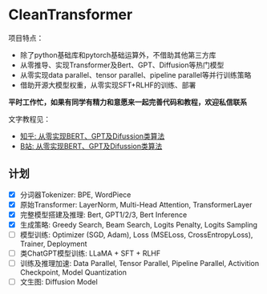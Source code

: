 # CleanTransformer

项目特点：

* 除了python基础库和pytorch基础运算外，不借助其他第三方库
* 从零推导、实现Transformer及Bert、GPT、Diffusion等热门模型
* 从零实现data parallel、tensor parallel、pipeline parallel等并行训练策略
* 借助开源大模型权重，从零实现SFT+RLHF的训练、部署

**平时工作忙，如果有同学有精力和意愿来一起完善代码和教程，欢迎私信联系**

文字教程见：

* [知乎: 从零实现BERT、GPT及Difussion类算法](https://zhuanlan.zhihu.com/p/624068993)
* [B站: 从零实现BERT、GPT及Difussion类算法](https://www.bilibili.com/read/cv23237718)

## 计划

- [x] 分词器Tokenizer: BPE, WordPiece
- [x] 原始Transformer: LayerNorm, Multi-Head Attention, TransformerLayer
- [x] 完整模型搭建及推理: Bert, GPT1/2/3, Bert Inference
- [x] 生成策略: Greedy Search, Beam Search, Logits Penalty, Logits Sampling
- [ ] 模型训练: Optimizer (SGD, Adam), Loss (MSELoss, CrossEntropyLoss), Trainer, Deployment
- [ ] 类ChatGPT模型训练: LLaMA + SFT + RLHF
- [ ] 训练及推理加速: Data Parallel, Tensor Parallel, Pipeline Parallel, Activition Checkpoint, Model Quantization
- [ ] 文生图: Diffusion Model